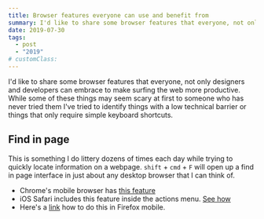 ```yaml
---
title: Browser features everyone can use and benefit from
summary: I'd like to share some browser features that everyone, not only designers and developers can embrace to make surfing the web more productive.
date: 2019-07-30
tags:
  - post
  - "2019"
# customClass:
---
```


I'd like to share some browser features that everyone, not only designers and developers can embrace to make surfing the web more productive. While some of these things may seem scary at first to someone who has never tried them I've tried to identify things with a low technical barrier or things that only require simple keyboard shortcuts.

## Find in page

This is something I do littery dozens of times each day while trying to quickly locate information on a webpage. `shift` + `cmd` + `F` will open up a find in page interface in just about any desktop browser that I can think of.

- Chrome's mobile browser has [this feature](https://android.stackexchange.com/questions/84352/how-to-find-in-page-in-google-chrome-mobile)
- iOS Safari includes this feature inside the actions menu. [See how](https://www.lifewire.com/search-for-text-in-safari-on-iphone-2000562)
- Here's a [link](https://support.mozilla.org/en-US/kb/search-contents-current-page-text-or-links?redirectlocale=en-US&redirectslug=Searching+within+a+page) how to do this in Firefox mobile.


